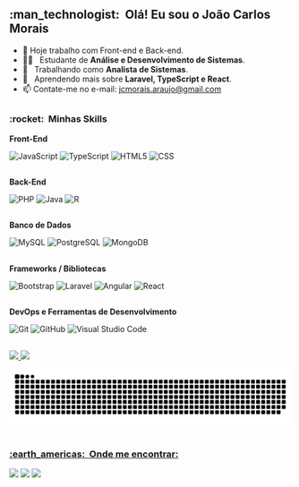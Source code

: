 <!--##Olá! Eu sou o João Carlos Morais

- 🔭 Hoje trabalho com front-end e back-end
- 🌱 Estudando desenvolvimento web e Java
- 📫 Contate-me no e-mail: jcmorais.araujo@gmail.com

##-->
<h2> :man_technologist: &nbsp;Olá! Eu sou o João Carlos Morais </h2>

- 🔭 Hoje trabalho com Front-end e Back-end.
- :man_student: &nbsp; Estudante de **Análise e Desenvolvimento de Sistemas**.
- 💼 &nbsp; Trabalhando como **Analista de Sistemas**.
- 🌱 &nbsp; Aprendendo mais sobre **Laravel, TypeScript e React**.
- 📫 Contate-me no e-mail: jcmorais.araujo@gmail.com
##
<h3> :rocket: &nbsp;Minhas Skills </h3>

**Front-End**

  ![JavaScript](https://img.shields.io/badge/-JavaScript-333333?style=for-the-badge&logo=javascript)
  ![TypeScript](https://img.shields.io/badge/TypeScript-333333?style=for-the-badge&logo=typescript&logoColor=blue)
  ![HTML5](https://img.shields.io/badge/-HTML5-333333?style=for-the-badge&logo=HTML5)
  ![CSS](https://img.shields.io/badge/-CSS-333333?style=for-the-badge&logo=CSS3&logoColor=1572B6)
  ##
  
**Back-End**

  ![PHP](https://img.shields.io/badge/PHP-333333?style=for-the-badge&logo=PHP&logoColor=CC6699)
  ![Java](https://img.shields.io/badge/-Java-333333?style=for-the-badge&logo=Java&logoColor=red)
  ![R](https://img.shields.io/badge/R-333333?style=for-the-badge&logo=R&logoColor=blue)
  ##
**Banco de Dados**
  
  ![MySQL](https://img.shields.io/badge/-MySQL-333333?style=for-the-badge&logo=mysql&logoColor=white)
  ![PostgreSQL](https://img.shields.io/badge/PostgreSQL-333333?style=for-the-badge&logo=postgresql&logoColor=316192)
  ![MongoDB](https://img.shields.io/badge/MongoDB-333333?style=for-the-badge&logo=mongodb&logoColor=4EA94B)
##

**Frameworks / Bibliotecas**
  
  ![Bootstrap](https://img.shields.io/badge/Bootstrap-333333?style=for-the-badge&logo=bootstrap&logoColor=563D7C)
  ![Laravel](https://img.shields.io/badge/Laravel-333333?style=for-the-badge&logo=laravel&logoColor=FF2D20)
  ![Angular](https://img.shields.io/badge/Angular-333333?style=for-the-badge&logo=angular&logoColor=DD0031)
  ![React](https://img.shields.io/badge/React-333333?style=for-the-badge&logo=react&logoColor=61DAFB)
##

**DevOps e Ferramentas de Desenvolvimento**

  ![Git](https://img.shields.io/badge/-Git-333333?style=for-the-badge&logo=git)
  ![GitHub](https://img.shields.io/badge/-GitHub-333333?style=for-the-badge&logo=github)
  ![Visual Studio Code](https://img.shields.io/badge/-Visual%20Studio%20Code-333333?style=for-the-badge&logo=visual-studio-code&logoColor=007ACC)
##

 <div>
  <a href="https://github.com/jcmorais-araujo">
  <img height="180em" src="https://github-readme-stats.vercel.app/api?username=jcmorais-araujo&show_icons=true&theme=light&include_all_commits=true&count_private=true"/>
  <img height="180em" src="https://github-readme-stats.vercel.app/api/top-langs/?username=jcmorais-araujo&layout=compact&langs_count=7&theme=light"/>
    
 ![Snake animation](https://github.com/jcmorais-araujo/jcmorais-araujo/blob/output/github-contribution-grid-snake.svg)
    
</div>


<!--  
  <div style="display: inline_block"><br>
  <img align="center" alt="Joao-Js" height="30" width="40" src="https://raw.githubusercontent.com/devicons/devicon/master/icons/javascript/javascript-plain.svg">
  <img align="center" alt="Joao-Ts" height="30" width="40" src="https://github.com/devicons/devicon/blob/master/icons/typescript/typescript-original.svg">
  <img align="center" alt="Joao-HTML" height="30" width="40" src="https://raw.githubusercontent.com/devicons/devicon/master/icons/html5/html5-original.svg">
  <img align="center" alt="Joao-CSS" height="30" width="40" src="https://raw.githubusercontent.com/devicons/devicon/master/icons/css3/css3-original.svg">
  <img align="center" alt="Joao-Java" height="30" width="40" src="https://github.com/devicons/devicon/blob/master/icons/java/java-original.svg">
  <img align="center" alt="Joao-PHP" height="30" width="40" src="https://github.com/devicons/devicon/blob/master/icons/php/php-original.svg">
  <img align="center" alt="Joao-R" height="30" width="40" src="https://github.com/devicons/devicon/blob/master/icons/r/r-original.svg">
   
   <img align="center" alt="Joao-MySQL" height="30" width="40" src="https://github.com/devicons/devicon/blob/master/icons/mysql/mysql-original-wordmark.svg">   
   
   <img align="center" alt="Joao-Bootstrap" height="30" width="40" src="https://github.com/devicons/devicon/blob/master/icons/bootstrap/bootstrap-original.svg">
   <img align="center" alt="Joao-Laravel" height="30" width="40" src="https://github.com/devicons/devicon/blob/master/icons/laravel/laravel-plain-wordmark.svg"> 
   <img align="center" alt="Joao-Angular" height="30" width="40" src="https://github.com/devicons/devicon/blob/master/icons/angularjs/angularjs-original.svg">   
    
  </div>
  -->
  ##
  
  <h3> :earth_americas: &nbsp;Onde me encontrar: </h3> 
  
  <div> 
   
   <a href="https://www.linkedin.com/in/jo%C3%A3o-carlos-morais/" target="_blank"><img src="https://img.shields.io/badge/-LinkedIn-%230077B5?style=for-the-badge&logo=linkedin&logoColor=white" target="_blank"></a> 
   <a href="https://www.instagram.com/joca_morais/" target="_blank"><img src="https://img.shields.io/badge/-Instagram-%23E4405F?style=for-the-badge&logo=instagram&logoColor=white" target="_blank"></a>
 	<a href = "mailto:jcmorais.araujo@gmail.com"><img src="https://img.shields.io/badge/-Gmail-%23333?style=for-the-badge&logo=gmail&logoColor=white" target="_blank">   </a>
 
  </div>
